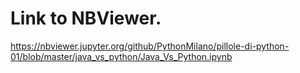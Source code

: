 # Link to NBViewer.
https://nbviewer.jupyter.org/github/PythonMilano/pillole-di-python-01/blob/master/java_vs_python/Java_Vs_Python.ipynb
